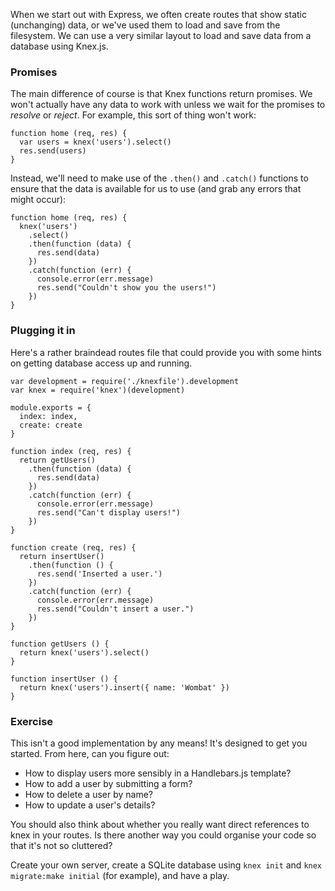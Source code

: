 When we start out with Express, we often create routes that show static (unchanging) data, or we've used them to load and save from the filesystem. We can use a very similar layout to load and save data from a database using Knex.js.


### Promises

The main difference of course is that Knex functions return promises. We won't actually have any data to work with unless we wait for the promises to _resolve_ or _reject_. For example, this sort of thing won't work:

```
function home (req, res) {
  var users = knex('users').select()
  res.send(users)
}
```

Instead, we'll need to make use of the `.then()` and `.catch()` functions to ensure that the data is available for us to use (and grab any errors that might occur):

```
function home (req, res) {
  knex('users')
    .select()
    .then(function (data) {
      res.send(data)
    })
    .catch(function (err) {
      console.error(err.message)
      res.send("Couldn't show you the users!")
    })
}
```

### Plugging it in

Here's a rather braindead routes file that could provide you with some hints on getting database access up and running.

```
var development = require('./knexfile').development
var knex = require('knex')(development)

module.exports = {
  index: index,
  create: create
}

function index (req, res) {
  return getUsers()
    .then(function (data) {
      res.send(data)
    })
    .catch(function (err) {
      console.error(err.message)
      res.send("Can't display users!")
    })
}

function create (req, res) {
  return insertUser()
    .then(function () {
      res.send('Inserted a user.')
    })
    .catch(function (err) {
      console.error(err.message)
      res.send("Couldn't insert a user.")
    })
}

function getUsers () {
  return knex('users').select()
}

function insertUser () {
  return knex('users').insert({ name: 'Wombat' })
}
```

### Exercise

This isn't a good implementation by any means! It's designed to get you started. From here, can you figure out:

 * How to display users more sensibly in a Handlebars.js template?
 * How to add a user by submitting a form?
 * How to delete a user by name?
 * How to update a user's details?

You should also think about whether you really want direct references to knex in your routes. Is there another way you could organise your code so that it's not so cluttered?

Create your own server, create a SQLite database using `knex init` and `knex migrate:make initial` (for example), and have a play.
